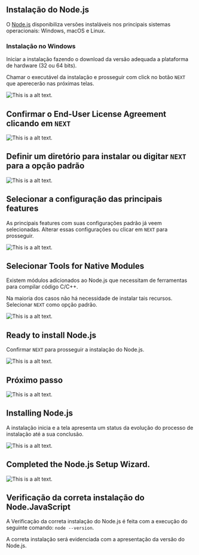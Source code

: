 ## Instalação do Node.js
> 
O [Node.js](https://nodejs.org/en/download/) disponibiliza versões instaláveis nos principais sistemas operacionais: Windows, macOS e Linux. 
>

### Instalação no Windows
>
Iniciar a instalação fazendo o download da versão adequada a plataforma de hardware (32 ou 64 bits).
>
>
Chamar o executável da instalação e prosseguir com click no botão `NEXT` que aperecerão nas próximas telas.
>
![This is a alt text.](/99-figuras/figura-01.jpg "Instalação do Node.js")

## Confirmar o End-User License Agreement clicando em `NEXT`
>
![This is a alt text.](/99-figuras/figura-02.jpg "Instalação do Node.js")
>

## Definir um diretório para instalar ou digitar `NEXT` para a opção padrão
>
![This is a alt text.](/99-figuras/figura-03.jpg "Instalação do Node.js")
>

## Selecionar a configuração das principais features
>
As principais features com suas configurações padrão já veem selecionadas. Alterar essas configurações ou clicar em `NEXT` para prosseguir.  
>
>
![This is a alt text.](/99-figuras/figura-04.jpg "Instalação do Node.js")
>

## Selecionar Tools for Native Modules
>
Existem módulos adicionados ao Node.js que necessitam de ferramentas para compilar código C/C++. 
>
>
Na maioria dos casos não há necessidade de instalar tais recursos. Selecionar `NEXT` como opção padrão.
>
>
![This is a alt text.](/99-figuras/figura-05.jpg "Instalação do Node.js")
>

## Ready to install Node.js
>
Confirmar `NEXT` para prosseguir a instalação do Node.js.
>
>
![This is a alt text.](/99-figuras/figura-06.jpg "Instalação do Node.js")
>
## Próximo passo
>
![This is a alt text.](/99-figuras/figura-07.jpg "Instalação do Node.js")
>

## Installing Node.js 
>
A instalação inicia e a tela apresenta um status da evolução do processo de instalação até a sua conclusão.
>
![This is a alt text.](/99-figuras/figura-08.jpg "Instalação do Node.js")
>

## Completed the Node.js Setup Wizard. 
>
![This is a alt text.](/99-figuras/figura-09.jpg "Instalação do Node.js")
>

## Verificação da correta instalação do Node.JavaScript
>
A Verificação da correta instalação do Node.js é feita com a execução do seguinte comando: `node --version`.
>
>
A correta instalação será evidenciada com a apresentação da versão do Node.js.
>
